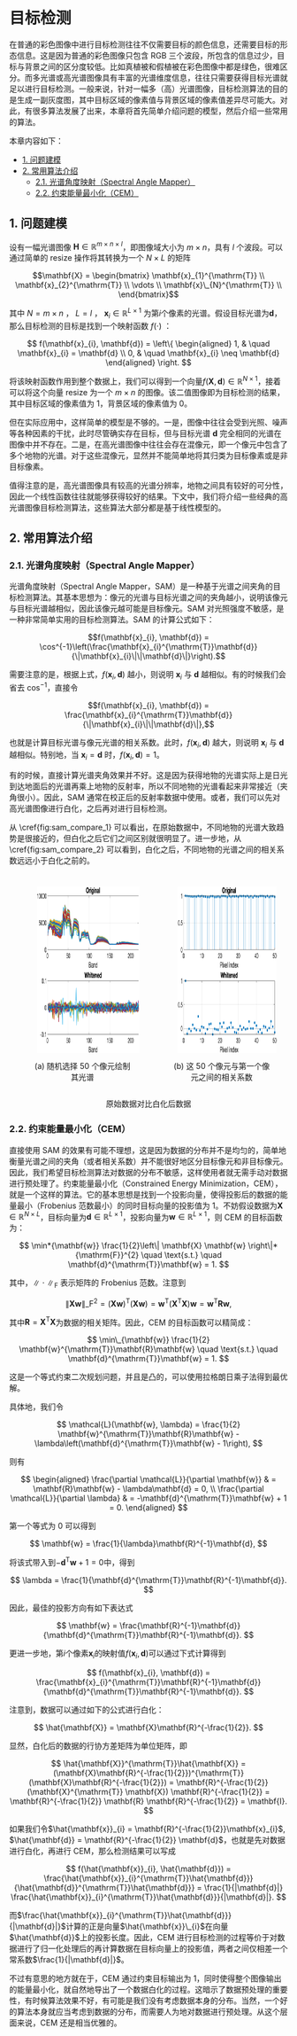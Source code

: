 # 目标检测

在普通的彩色图像中进行目标检测往往不仅需要目标的颜色信息，还需要目标的形态信息。这是因为普通的彩色图像只包含 RGB 三个波段，所包含的信息过少，目标与背景之间的区分度较低。比如真植被和假植被在彩色图像中都是绿色，很难区分。而多光谱或高光谱图像具有丰富的光谱维度信息，往往只需要获得目标光谱就足以进行目标检测。一般来说，针对一幅多（高）光谱图像，目标检测算法的目的是生成一副灰度图，其中目标区域的像素值与背景区域的像素值差异尽可能大。对此，有很多算法发展了出来，本章将首先简单介绍问题的模型，然后介绍一些常用的算法。

本章内容如下：

-   [1. 问题建模](#1-问题建模)
-   [2. 常用算法介绍](#2-常用算法介绍)
    -   [2.1. 光谱角度映射（Spectral Angle Mapper）](#21-光谱角度映射spectral-angle-mapper)
    -   [2.2. 约束能量最小化（CEM）](#22-约束能量最小化cem)

## 1. 问题建模

设有一幅光谱图像 $\mathbf{H} \in \mathbb{R}^{m \times n \times l}$，即图像域大小为 $m\times n$，具有 $l$ 个波段。可以通过简单的 resize 操作将其转换为一个 $N \times L$ 的矩阵

$$\mathbf{X} = \begin{bmatrix} \mathbf{x}_{1}^{\mathrm{T}} \\ \mathbf{x}_{2}^{\mathrm{T}} \\ \vdots \\ \mathbf{x}\_{N}^{\mathrm{T}} \\ \end{bmatrix}$$

其中 $N=m \times n$ ， $L=l$ ， $\mathbf{x}_{i} \in \mathbb{R}^{L \times 1}$ 为第$i$个像素的光谱。假设目标光谱为$\mathbf{d}$，那么目标检测的目标是找到一个映射函数 $f(\cdot)$ ：

$$
f(\mathbf{x}_{i}, \mathbf{d}) = \left\{
\begin{aligned}
1, & \quad \mathbf{x}_{i} = \mathbf{d} \\
0, & \quad \mathbf{x}_{i} \neq \mathbf{d}
\end{aligned} \right.
$$

将该映射函数作用到整个数据上，我们可以得到一个向量$f(\mathbf{X}, \mathbf{d}) \in \mathbb{R}^{N \times 1}$，接着可以将这个向量 resize 为一个 $m \times n$ 的图像。该二值图像即为目标检测的结果，其中目标区域的像素值为 1，背景区域的像素值为 0。

但在实际应用中，这样简单的模型是不够的。一是，图像中往往会受到光照、噪声等各种因素的干扰，此时尽管确实存在目标，但与目标光谱 $\mathbf{d}$ 完全相同的光谱在图像中并不存在。二是，在高光谱图像中往往会存在混像元，即一个像元中包含了多个地物的光谱。对于这些混像元，显然并不能简单地将其归类为目标像素或是非目标像素。

值得注意的是，高光谱图像具有较高的光谱分辨率，地物之间具有较好的可分性，因此一个线性函数往往就能够获得较好的结果。下文中，我们将介绍一些经典的高光谱图像目标检测算法，这些算法大部分都是基于线性模型的。

## 2. 常用算法介绍

### 2.1. 光谱角度映射（Spectral Angle Mapper）

光谱角度映射（Spectral Angle Mapper，SAM）是一种基于光谱之间夹角的目标检测算法。其基本思想为：像元的光谱与目标光谱之间的夹角越小，说明该像元与目标光谱越相似，因此该像元越可能是目标像元。SAM 对光照强度不敏感，是一种非常简单实用的目标检测算法。SAM 的计算公式如下：

$$f(\mathbf{x}_{i}, \mathbf{d}) = \cos^{-1}\left(\frac{\mathbf{x}_{i}^{\mathrm{T}}\mathbf{d}}{\|\mathbf{x}_{i}\|\|\mathbf{d}\|}\right).$$

需要注意的是，根据上式，$f(\mathbf{x}_{i}, \mathbf{d})$ 越小，则说明 $\mathbf{x}_{i}$ 与 $\mathbf{d}$ 越相似。有的时候我们会省去 $\cos^{-1}$，直接令

$$f(\mathbf{x}_{i}, \mathbf{d}) = \frac{\mathbf{x}_{i}^{\mathrm{T}}\mathbf{d}}{\|\mathbf{x}_{i}\|\|\mathbf{d}\|},$$

也就是计算目标光谱与像元光谱的相关系数。此时，$f(\mathbf{x}_{i}, \mathbf{d})$ 越大，则说明 $\mathbf{x}_{i}$ 与 $\mathbf{d}$ 越相似。特别地，当 $\mathbf{x}_{i} = \mathbf{d}$ 时，$f(\mathbf{x}_{i}, \mathbf{d}) = 1$。

有的时候，直接计算光谱夹角效果并不好。这是因为获得地物的光谱实际上是日光到达地面后的光谱再乘上地物的反射率，所以不同地物的光谱看起来非常接近（夹角很小）。因此，SAM 通常在校正后的反射率数据中使用。或者，我们可以先对高光谱图像进行白化，之后再对进行目标检测。

从 \cref{fig:sam_compare_1} 可以看出，在原始数据中，不同地物的光谱大致趋势是很接近的，但白化之后它们之间区别就很明显了。进一步地，从 \cref{fig:sam_compare_2} 可以看到，白化之后，不同地物的光谱之间的相关系数远远小于白化之前的。

<div style="display: flex;justify-content: center;">
    <figure style="text-align:center;margin-right:30px;">
        <img height="300px" src="assets/sam_spectral.png" style="padding:10px;">
        <figcaption>(a) 随机选择 50 个像元绘制其光谱</figcaption>
    </figure>
    <figure style="text-align:center;margin-right:30px;">
        <img height="300px" src="assets/sam_pixel.png" style="padding:10px;">
        <figcaption>(b) 这 50 个像元与第一个像元之间的相关系数</figcaption>
    </figure>
</div>
<div style="text-align: center;">
    <p> 原始数据对比白化后数据 </p>
</div>

### 2.2. 约束能量最小化（CEM）

直接使用 SAM 的效果有可能不理想，这是因为数据的分布并不是均匀的，简单地衡量光谱之间的夹角（或者相关系数）并不能很好地区分目标像元和非目标像元。因此，我们希望目标检测算法对数据的分布不敏感，这样使用者就无需手动对数据进行预处理了。约束能量最小化（Constrained Energy Minimization，CEM），就是一个这样的算法。它的基本思想是找到一个投影向量，使得投影后的数据的能量最小（Frobenius 范数最小）的同时目标向量的投影值为 1。不妨假设数据为$\mathbf{X} \in \mathbb{R}^{N \times L}$，目标向量为$\mathbf{d} \in \mathbb{R}^{L \times 1}$，投影向量为$\mathbf{w} \in \mathbb{R}^{L \times 1}$，则 CEM 的目标函数为：

$$
\min*{\mathbf{w}} \frac{1}{2}\left\| \mathbf{X} \mathbf{w} \right\|*{\mathrm{F}}^{2} \quad \text{s.t.} \quad \mathbf{d}^{\mathrm{T}}\mathbf{w} = 1.
$$

其中，$\|\cdot\|_{\mathrm{F}}$ 表示矩阵的 Frobenius 范数。注意到

$$
\left\| \mathbf{X} \mathbf{w} \right\|\_{\mathrm{F}}^{2} = (\mathbf{X} \mathbf{w})^{\mathrm{T}}(\mathbf{X} \mathbf{w}) = \mathbf{w}^{\mathrm{T}}(\mathbf{X}^{\mathrm{T}}\mathbf{X})\mathbf{w} = \mathbf{w}^{\mathrm{T}}\mathbf{R}\mathbf{w},
$$

其中$\mathbf{R} = \mathbf{X}^{\mathrm{T}}\mathbf{X}$为数据的相关矩阵。因此，CEM 的目标函数可以精简成：

$$
\min\_{\mathbf{w}} \frac{1}{2} \mathbf{w}^{\mathrm{T}}\mathbf{R}\mathbf{w} \quad \text{s.t.} \quad \mathbf{d}^{\mathrm{T}}\mathbf{w} = 1.
$$

这是一个等式约束二次规划问题，并且是凸的，可以使用拉格朗日乘子法得到最优解。

具体地，我们令

$$
\mathcal{L}(\mathbf{w}, \lambda) = \frac{1}{2} \mathbf{w}^{\mathrm{T}}\mathbf{R}\mathbf{w} - \lambda\left(\mathbf{d}^{\mathrm{T}}\mathbf{w} - 1\right),
$$

则有

$$
\begin{aligned}
\frac{\partial \mathcal{L}}{\partial \mathbf{w}} & = \mathbf{R}\mathbf{w} - \lambda\mathbf{d} = 0, \\
\frac{\partial \mathcal{L}}{\partial \lambda} & = -\mathbf{d}^{\mathrm{T}}\mathbf{w} + 1 = 0.
\end{aligned}
$$

第一个等式为 0 可以得到

$$
\mathbf{w} = \frac{1}{\lambda}\mathbf{R}^{-1}\mathbf{d},
$$

将该式带入到$-\mathbf{d}^{\mathrm{T}}\mathbf{w} + 1 = 0$中，得到

$$
\lambda = \frac{1}{\mathbf{d}^{\mathrm{T}}\mathbf{R}^{-1}\mathbf{d}}.
$$

因此，最佳的投影方向有如下表达式

$$
\mathbf{w} = \frac{\mathbf{R}^{-1}\mathbf{d}}{\mathbf{d}^{\mathrm{T}}\mathbf{R}^{-1}\mathbf{d}}.
$$

更进一步地，第$i$个像素$\mathbf{x}_{i}$的映射值$f(\mathbf{x}_{i}, \mathbf{d})$可以通过下式计算得到

$$
f(\mathbf{x}_{i}, \mathbf{d}) = \frac{\mathbf{x}_{i}^{\mathrm{T}}\mathbf{R}^{-1}\mathbf{d}}{\mathbf{d}^{\mathrm{T}}\mathbf{R}^{-1}\mathbf{d}}.
$$

注意到，数据可以通过如下的公式进行白化：

$$
\hat{\mathbf{X}} = \mathbf{X}\mathbf{R}^{-\frac{1}{2}}.
$$

显然，白化后的数据的行协方差矩阵为单位矩阵，即

$$
\hat{\mathbf{X}}^{\mathrm{T}}\hat{\mathbf{X}} = (\mathbf{X}\mathbf{R}^{-\frac{1}{2}})^{\mathrm{T}} (\mathbf{X}\mathbf{R}^{-\frac{1}{2}}) = \mathbf{R}^{-\frac{1}{2}} (\mathbf{X}^{\mathrm{T}} \mathbf{X}) \mathbf{R}^{-\frac{1}{2}} = \mathbf{R}^{-\frac{1}{2}} \mathbf{R} \mathbf{R}^{-\frac{1}{2}} = \mathbf{I}.
$$

如果我们令$\hat{\mathbf{x}}_{i} = \mathbf{R}^{-\frac{1}{2}}\mathbf{x}_{i}$, $\hat{\mathbf{d}} = \mathbf{R}^{-\frac{1}{2}} \mathbf{d}$，也就是先对数据进行白化，再进行 CEM，那么检测结果可以写成

$$
f(\hat{\mathbf{x}}_{i}, \hat{\mathbf{d}}) = \frac{\hat{\mathbf{x}}_{i}^{\mathrm{T}}\hat{\mathbf{d}}}{\hat{\mathbf{d}}^{\mathrm{T}}\hat{\mathbf{d}}} = \frac{1}{|\mathbf{d}|} \frac{\hat{\mathbf{x}}_{i}^{\mathrm{T}}\hat{\mathbf{d}}}{|\mathbf{d}|}.
$$

而$\frac{\hat{\mathbf{x}}_{i}^{\mathrm{T}}\hat{\mathbf{d}}}{|\mathbf{d}|}$计算的正是向量$\hat{\mathbf{x}}\_{i}$在向量$\hat{\mathbf{d}}$上的投影长度。因此，CEM 进行目标检测的过程等价于对数据进行了归一化处理后的再计算数据在目标向量上的投影值，两者之间仅相差一个常系数$\frac{1}{|\mathbf{d}|}$。

不过有意思的地方就在于，CEM 通过约束目标输出为 1，同时使得整个图像输出的能量最小化，就自然地导出了一个数据白化的过程。这暗示了数据预处理的重要性，有时候算法效果不好，有可能是我们没有考虑数据本身的分布。当然，一个好的算法本身就应当考虑到数据的分布，而需要人为地对数据进行预处理。从这个层面来说，CEM 还是相当优雅的。
